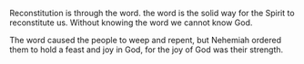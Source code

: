 Reconstitution is through the word. the word is the solid way for the Spirit to
reconstitute us. Without knowing the word we cannot know God.

The word caused the people to weep and repent, but Nehemiah ordered them to hold
a feast and joy in God, for the joy of God was their strength.
